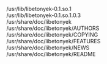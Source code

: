 /usr/lib/libetonyek-0.1.so.1  
/usr/lib/libetonyek-0.1.so.1.0.3  
/usr/share/doc/libetonyek  
/usr/share/doc/libetonyek/AUTHORS  
/usr/share/doc/libetonyek/COPYING  
/usr/share/doc/libetonyek/FEATURES  
/usr/share/doc/libetonyek/NEWS  
/usr/share/doc/libetonyek/README  

